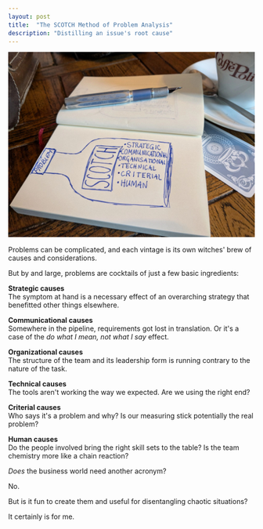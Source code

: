 ```yaml
---
layout: post
title:  "The SCOTCH Method of Problem Analysis"
description: "Distilling an issue's root cause"
---
```


![](/assets/images/scotch_booklet.jpg)

Problems can be complicated, and each vintage is its own witches' brew of causes and considerations.

But by and large, problems are cocktails of just a few basic ingredients:


**Strategic causes**  
The symptom at hand is a necessary effect of an overarching strategy that benefitted other things elsewhere.

**Communicational causes**  
Somewhere in the pipeline, requirements got lost in translation. Or it's a case of the _do what I mean, not what I say_ effect.

**Organizational causes**  
The structure of the team and its leadership form is running contrary to the nature of the task.

**Technical causes**   
The tools aren't working the way we expected. Are we using the right end?

**Criterial causes**  
Who says it's a problem and why? Is our measuring stick potentially the real problem? 

**Human causes**  
Do the people involved bring the right skill sets to the table? Is the team chemistry more like a chain reaction?

_Does_ the business world need another acronym? 

No. 

But is it fun to create them and useful for disentangling chaotic situations?

It certainly is for me. 